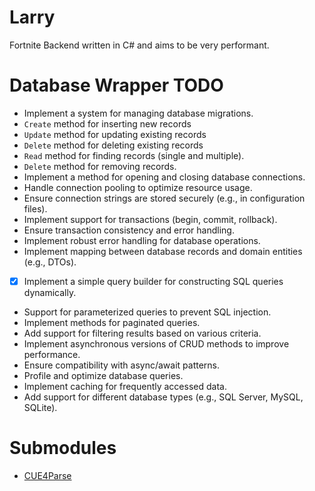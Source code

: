 # Larry

Fortnite Backend written in C# and aims to be very performant.

# Database Wrapper TODO

- Implement a system for managing database migrations.
- `Create` method for inserting new records
- `Update` method for updating existing records
- `Delete` method for deleting existing records
- `Read` method for finding records (single and multiple).
- `Delete` method for removing records.
- Implement a method for opening and closing database connections.
- Handle connection pooling to optimize resource usage.
- Ensure connection strings are stored securely (e.g., in configuration files).
- Implement support for transactions (begin, commit, rollback).
- Ensure transaction consistency and error handling.
- Implement robust error handling for database operations.
- Implement mapping between database records and domain entities (e.g., DTOs).
- [x] Implement a simple query builder for constructing SQL queries dynamically.
- Support for parameterized queries to prevent SQL injection.
- Implement methods for paginated queries.
- Add support for filtering results based on various criteria.
- Implement asynchronous versions of CRUD methods to improve performance.
- Ensure compatibility with async/await patterns.
- Profile and optimize database queries.
- Implement caching for frequently accessed data.
- Add support for different database types (e.g., SQL Server, MySQL, SQLite).

# Submodules

- [CUE4Parse](https://github.com/FabianFG/CUE4Parse)
